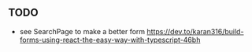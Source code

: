 ## TODO

* see SearchPage to make a better form https://dev.to/karan316/build-forms-using-react-the-easy-way-with-typescript-46bh
